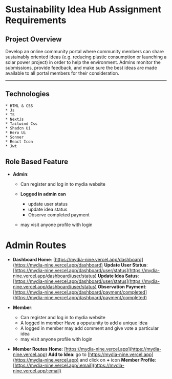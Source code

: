 # **Sustainability Idea Hub Assignment Requirements**

## **Project Overview**

Develop an online community portal where community members can share sustainably oriented ideas (e.g. reducing plastic consumption or launching a solar power project) in order to help the environment. Admins monitor the submissions, provide feedback, and make sure the best ideas are made available to all portal members for their consideration.

---

## **Technologies**

    * HTML & CSS
    * Js
    * TS
    * NextJs
    * Tailwind Css
    * Shadcn Ui
    * Hero Ui
    * Sonner
    * React Icon
    * Jwt

## **Role Based Feature**

- **Admin**:

  - Can register and log in to mydia website
  - **Logged in admin can**

    - update user status
    - update idea status
    - Observe completed payment

  - may visit anyone profile with login

# **Admin Routes**

- **Dashboard Home**: [https://mydia-nine.vercel.app/dashboard](https://mydia-nine.vercel.app/dashboard)
  **Update User Status**: [https://mydia-nine.vercel.app/dashboard/user/status](https://mydia-nine.vercel.app/dashboard/user/status)
  **Update Idea Satus**: [https://mydia-nine.vercel.app/dashboard/user/status](https://mydia-nine.vercel.app/dashboard/user/status)
  **Observation Payment**: [https://mydia-nine.vercel.app/dashboard/payment/completed](https://mydia-nine.vercel.app/dashboard/payment/completed)

* **Member**:

  - Can register and log in to mydia website
  - A logged in member Have a opputunity to add a unique idea
  - A logged in member may add comment and give vote a particular idea
  - may visit anyone profile with login

* **Member Routes**
  **Home**: [https://mydia-nine.vercel.app](https://mydia-nine.vercel.app)
  **Add to Idea**: go to [https://mydia-nine.vercel.app](https://mydia-nine.vercel.app) and click on **+** icon
  **Member Profile**: [https://mydia-nine.vercel.app/:email](https://mydia-nine.vercel.app/:email)
